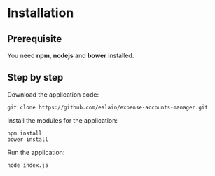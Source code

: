 # Installation

## Prerequisite

You need **npm**, **nodejs** and **bower** installed.

## Step by step

Download the application code:
```
git clone https://github.com/ealain/expense-accounts-manager.git
```
Install the modules for the application:
```
npm install
bower install
```
Run the application:
```
node index.js
```
